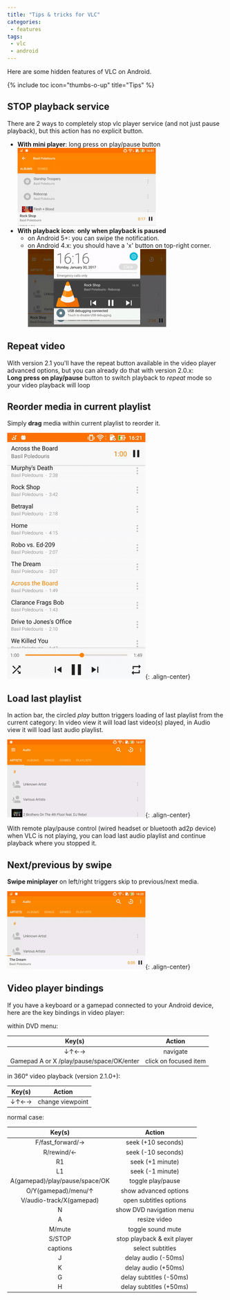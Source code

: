 ```yaml
---
title: "Tips & tricks for VLC"
categories:
 - features
tags:
 - vlc
 - android
---
```


Here are some hidden features of VLC on Android.
<!--summary-->
{% include toc icon="thumbs-o-up" title="Tips" %}

## STOP playback service
There are 2 ways to completely stop vlc player service (and not just pause playback), but this action has no explicit button.
- **With mini player**: long press on play/pause button
![stop player](/assets/images/tips/stop.gif)
- **With playback icon**: **only when playback is paused**
  - on Android 5+: you can swipe the notification.
  - on Android 4.x: you should have a 'x' button on top-right corner.
![stop notification](/assets/images/tips/stop_notification.gif)

## Repeat video
With version 2.1 you'll have the repeat button available in the video player advanced options, but you can already do that with version 2.0.x:  
**Long press on play/pause** button to switch playback to *repeat* mode so your video playback will loop

## Reorder media in current playlist
Simply **drag** media within current playlist to reorder it.

![reorder playlist](/assets/images/tips/drag.gif){: .align-center}

## Load last playlist
In action bar, the circled *play* button triggers loading of last playlist from the current category: In video view it will load last video(s) played, in Audio view it will load last audio playlist.

![load last audio playlist](/assets/images/tips/load_last.gif){: .align-center}

With remote play/pause control (wired headset or bluetooth ad2p device) when VLC is not playing, you can load last audio playlist and continue playback where you stopped it.

## Next/previous by swipe
**Swipe miniplayer** on left/right triggers skip to previous/next media.

![swipe next](/assets/images/tips/next.gif){: .align-center}

## Video player bindings

If you have a keyboard or a gamepad connected to your Android device, here are the key bindings in video player:

within DVD menu:

|Key(s)| Action |
|:---:|:---:|
| ↓↑←→ | navigate |
| Gamepad A or X /play/pause/space/OK/enter| click on focused item|

in 360° video playback (version 2.1.0+):

|Key(s)| Action |
|:---:|:---:|
| ↓↑←→ | change viewpoint |

normal case:

|Key(s)| Action |
|:---:|:---:|
|F/fast_forward/→ | seek (+10 seconds) |
|R/rewind/← | seek (-10 seconds) |
|R1 | seek (+1 minute) |
|L1 | seek (-1 minute) |
|A(gamepad)/play/pause/space/OK | toggle play/pause |
|O/Y(gamepad)/menu/↑ | show advanced options |
|V/audio-track/X(gamepad) | open subtitles options |
|N | show DVD navigation menu |
|A | resize video |
|M/mute | toggle sound mute |
|S/STOP | stop playback & exit player |
|captions | select subtitles |
|J | delay audio (-50ms) |
|K | delay audio (+50ms) |
|G | delay subtitles (-50ms) |
|H | delay subtitles (+50ms) |
